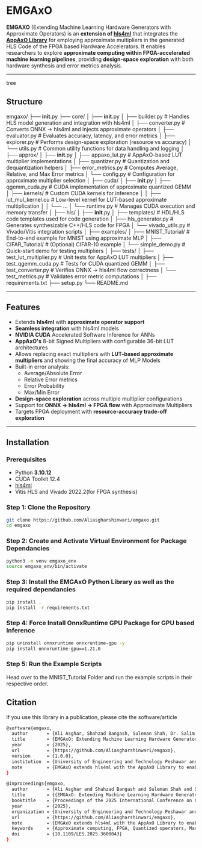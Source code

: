 # EMGAxO

**EMGAXO** (Extending Machine Learning Hardware Generators with Approximate Operators) is an **extension of [hls4ml](https://github.com/fastmachinelearning/hls4ml)** that integrates the **[AppAxO Library](https://dl.acm.org/doi/abs/10.1145/3513262)** for employing approximate multipliers in the generated HLS Code of the FPGA based Hardware Accelerators.
It enables researchers to explore **approximate computing within FPGA-accelerated machine learning pipelines**, providing **design-space exploration** with both hardware synthesis and error metrics analysis.

---

tree 
## Structure
emgaxo/
├── __init__.py
├── core/
│   ├── __init__.py
│   ├── builder.py               # Handles HLS model generation and integration with hls4ml
│   ├── converter.py             # Converts ONNX → hls4ml and injects approximate operators
│   ├── evaluator.py             # Evaluates accuracy, latency, and error metrics
│   ├── explorer.py              # Performs design-space exploration (resource vs accuracy)
│   └── utils.py                 # Common utility functions for data handling and logging
│
├── approx/
│   ├── __init__.py
│   ├── appaxo_lut.py            # AppAxO-based LUT multiplier implementations
│   ├── quantizer.py             # Quantization and dequantization helpers
│   ├── error_metrics.py         # Computes Average, Relative, and Max Error metrics
│   └── config.py                # Configuration for approximate multiplier selection
│
├── cuda/
│   ├── __init__.py
│   ├── qgemm_cuda.py            # CUDA implementation of approximate quantized GEMM
│   ├── kernels/                 # Custom CUDA kernels for inference
│   │   ├── lut_mul_kernel.cu    # Low-level kernel for LUT-based approximate multiplication
│   │   └── ...
│   └── runtime.py               # Manages CUDA execution and memory transfer
│
├── hls/
│   ├── __init__.py
│   ├── templates/               # HDL/HLS code templates used for code generation
│   ├── hls_generator.py         # Generates synthesizable C++/HLS code for FPGA
│   └── vivado_utils.py          # Vivado/Vitis integration scripts
│
├── examples/
│   ├── MNIST_Tutorial/          # End-to-end example for MNIST using approximate MLP
│   ├── CIFAR_Tutorial/          # (Optional) CIFAR-10 example
│   └── simple_demo.py           # Quick-start demo for testing multipliers
│
├── tests/
│   ├── test_lut_multiplier.py   # Unit tests for AppAxO LUT multipliers
│   ├── test_qgemm_cuda.py       # Tests for CUDA quantized GEMM
│   ├── test_converter.py        # Verifies ONNX → hls4ml flow correctness
│   └── test_metrics.py          # Validates error metric computations
│
├── requirements.txt
├── setup.py
└── README.md

---
## Features

- Extends **hls4ml** with **approximate operator support**
- **Seamless integration** with hls4ml models
- **NVIDIA CUDA** Accelerated Software Inference for ANNs  
- **AppAxO's** 8-bit Signed Multipliers with configurable 36-bit LUT architectures
- Allows replacing exact multipliers with **LUT-based approximate multipliers** and showing the final accuracy of MLP Models
- Built-in error analysis:  
  - Average/Absolute Error  
  - Relative Error metrics  
  - Error Probability  
  - Max/Min Error  
- **Design-space exploration** across multiple multiplier configurations  
- Support for **ONNX → hls4ml → FPGA flow** with Approximate Multipliers  
- Targets FPGA deployment with **resource-accuracy trade-off exploration**  

---

## Installation

### Prerequisites

- Python **3.10.12**  
- CUDA Toolkit 12.4
- [hls4ml](https://fastmachinelearning.org/hls4ml/)  
- Vitis HLS and Vivado 2022.2(for FPGA synthesis)  

### Step 1: Clone the Repository
```bash
git clone https://github.com/Aliasgharshinwari/emgaxo.git
cd emgaxo
```

### Step 2: Create and Activate Virtual Environment for Package Dependancies
```bash
python3 -m venv emgaxo_env
source emgaxo_env/bin/activate
```

### Step 3: Install the EMGAxO Python Library as well as the required dependancies
```bash
pip install .
pip install -r requirements.txt
```

### Step 4: Force Install OnnxRuntime GPU Package for GPU based Inference
```bash
pip uninstall onnxruntime onnxruntime-gpu -y
pip install onnxruntime-gpu==1.21.0
```

### Step 5: Run the Example Scripts
Head over to the MNIST_Tutorial Folder and run the example scripts in their respective order.


## Citation
If you use this library in a publication, please cite the software/article
```bash
@software{emgaxo,
  author       = {Ali Asghar, Shahzad Bangash, Suleman Shah, Dr. Salim Ullah, Dr. Laiq Hasan, Dr. Akash, Dr. Siva Satyendra Sahoo},
  title        = {EMGAxO: Extending Machine Learning Hardware Generators with Approximate Operators},
  year         = {2025},
  url          = {https://github.com/Aliasgharshinwari/emgaxo},
  version      = {1.0.0},
  institution  = {University of Engineering and Technology Peshawar and Ruhr-Universität Bochum},
  note         = {EMGAxO extends hls4ml with the AppAxO Library to enable approximate computing in FPGA-based machine learning accelerators.}
}
```

```bash
@inproceedings{emgaxo,
  author       = {Ali Asghar and Shahzad Bangash and Suleman Shah and Salim Ullah and Laiq Hasan and Akash and Siva Satyendra Sahoo},
  title        = {{EMGAxO: Extending Machine Learning Hardware Generators with Approximate Operators}},
  booktitle    = {Proceedings of the 2025 International Conference on Compilers, Architectures, and Synthesis for Embedded Systems (CASES)},
  year         = {2025},
  organization = {University of Engineering and Technology Peshawar and Ruhr-Universität Bochum},
  url          = {https://github.com/Aliasgharshinwari/emgaxo},
  note         = {EMGAxO extends hls4ml with the AppAxO Library to enable approximate computing in FPGA-based machine learning accelerators.},
  keywords     = {Approximate computing, FPGA, Quantized operators, Machine learning acceleration},
  doi          = {10.1109/LES.2025.3600043}
}
```
